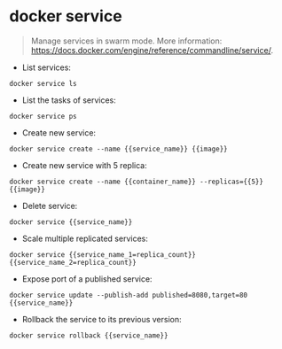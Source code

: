 # docker service

> Manage services in swarm mode.
> More information: <https://docs.docker.com/engine/reference/commandline/service/>.

- List services:

`docker service ls`

- List the tasks of services:

`docker service ps`

- Create new service:

`docker service create --name {{service_name}} {{image}}`

- Create new service with 5 replica:

`docker service create --name {{container_name}} --replicas={{5}} {{image}}`

- Delete service:

`docker service {{service_name}}`

- Scale multiple replicated services:

`docker service {{service_name_1=replica_count}} {{service_name_2=replica_count}}`

- Expose port of a published service:

`docker service update --publish-add published=8080,target=80 {{service_name}}`

- Rollback the service to its previous version:

`docker service rollback {{service_name}}`
